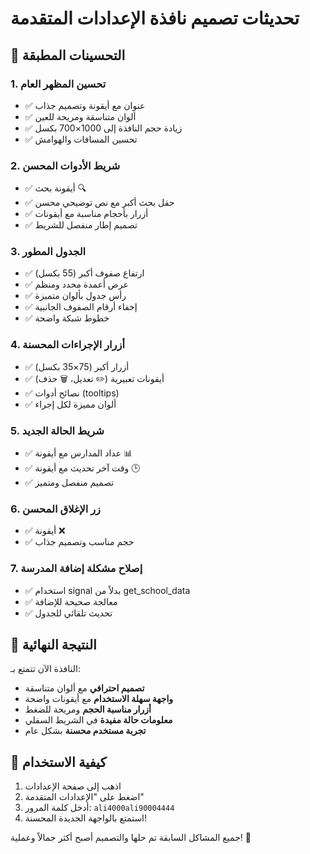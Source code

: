 # تحديثات تصميم نافذة الإعدادات المتقدمة

## 🎨 التحسينات المطبقة

### 1. تحسين المظهر العام
- ✅ عنوان مع أيقونة وتصميم جذاب
- ✅ ألوان متناسقة ومريحة للعين
- ✅ زيادة حجم النافذة إلى 1000×700 بكسل
- ✅ تحسين المسافات والهوامش

### 2. شريط الأدوات المحسن
- ✅ أيقونة بحث 🔍
- ✅ حقل بحث أكبر مع نص توضيحي محسن
- ✅ أزرار بأحجام مناسبة مع أيقونات
- ✅ تصميم إطار منفصل للشريط

### 3. الجدول المطور
- ✅ ارتفاع صفوف أكبر (55 بكسل)
- ✅ عرض أعمدة محدد ومنظم
- ✅ رأس جدول بألوان متميزة
- ✅ إخفاء أرقام الصفوف الجانبية
- ✅ خطوط شبكة واضحة

### 4. أزرار الإجراءات المحسنة
- ✅ أزرار أكبر (75×35 بكسل)
- ✅ أيقونات تعبيرية (✏️ تعديل، 🗑️ حذف)
- ✅ نصائح أدوات (tooltips)
- ✅ ألوان مميزة لكل إجراء

### 5. شريط الحالة الجديد
- ✅ عداد المدارس مع أيقونة 📊
- ✅ وقت آخر تحديث مع أيقونة 🕒
- ✅ تصميم منفصل ومتميز

### 6. زر الإغلاق المحسن
- ✅ أيقونة ❌
- ✅ حجم مناسب وتصميم جذاب

### 7. إصلاح مشكلة إضافة المدرسة
- ✅ استخدام signal بدلاً من get_school_data
- ✅ معالجة صحيحة للإضافة
- ✅ تحديث تلقائي للجدول

## 🎯 النتيجة النهائية

النافذة الآن تتمتع بـ:
- **تصميم احترافي** مع ألوان متناسقة
- **واجهة سهلة الاستخدام** مع أيقونات واضحة
- **أزرار مناسبة الحجم** ومريحة للضغط
- **معلومات حالة مفيدة** في الشريط السفلي
- **تجربة مستخدم محسنة** بشكل عام

## 🔧 كيفية الاستخدام

1. اذهب إلى صفحة الإعدادات
2. اضغط على "الإعدادات المتقدمة"
3. أدخل كلمة المرور: `ali4000ali90004444`
4. استمتع بالواجهة الجديدة المحسنة!

جميع المشاكل السابقة تم حلها والتصميم أصبح أكثر جمالاً وعملية! 🎉
